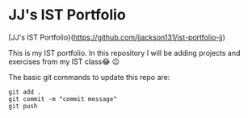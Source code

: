 # JJ's IST Portfolio

[JJ's IST Portfolio}(https://github.com/jjackson131/ist-portfolio-jj)

This is my IST portfolio. In this repository I will be adding projects and exercises from my IST class:joy: :wink:

The basic git commands to update this repo are:
```
git add .
git commit -m "commit message"
git push
```


